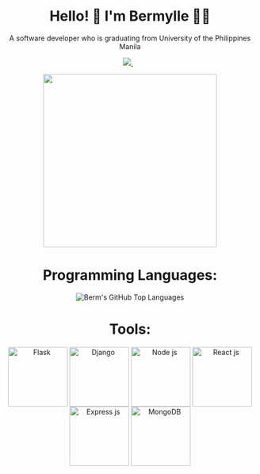 <h1 align='center'>
  Hello! 👋 I'm Bermylle 👨‍💻
</h1>

<p align='center'>
  A software developer who is graduating from University of the Philippines Manila
</p>

<p align='center'>
  
  <a href="https://www.linkedin.com/in/bermylle-john-razon-1116b4196/">
    <img src="https://img.shields.io/badge/linkedin-%230077B5.svg?&style=for-the-badge&logo=linkedin&logoColor=white" />
  </a>&nbsp;&nbsp;
  
</p>

<p align='center'>
  <a href="#"><img src="https://github-readme-stats.vercel.app/api?username=bermylle&show_icons=true&count_private=true&theme=dark" width="350"></a>
</p>

<h1 align='center'>
  Programming Languages:
</h1>

<div align='center'>
  <img align="center" alt="Berm's GitHub Top Languages" src="https://github-readme-stats.vercel.app/api/top-langs/?username=bermylle&layout=compact&theme=tokyonight" />
</div>


<h1 align='center'>
  Tools:
</h1>
<div align='center'>
<img align="center" alt="Flask" width="120px" src="https://miro.medium.com/max/870/1*_jcvt29u4VKNdlChBFavBQ.jpeg" />
<img align="center" alt="Django" width="120px" src="https://www.vectorlogo.zone/logos/djangoproject/djangoproject-ar21.png" />
<img align="center" alt="Node js" width="120px" src="https://logowik.com/content/uploads/images/nodejs.jpg" />
<img align="center" alt="React js " width="120px" src="https://www.seekpng.com/png/detail/80-803597_io-is-compatible-with-all-javascript-frameworks-and.png" />
<img align="center" alt="Express js " width="120px" src="https://rithmapp.s3-us-west-2.amazonaws.com/assets/express-logo.png" />
<img align="center" alt="MongoDB" width="120px" src="https://upload.wikimedia.org/wikipedia/commons/3/32/Mongo-db-logo.png" />
  </div>

<br />
<br />
<br />


<!--

**bermylle/bermylle** is a ✨ _special_ ✨ repository because its `README.md` (this file) appears on your GitHub profile.

Here are some ideas to get you started:

- 🔭 I’m currently working on ...
- 🌱 I’m currently learning ...
- 👯 I’m looking to collaborate on ...
- 🤔 I’m looking for help with ...
- 💬 Ask me about ...
- 📫 How to reach me: ...
- 😄 Pronouns: ...
- ⚡ Fun fact: ...
-->
